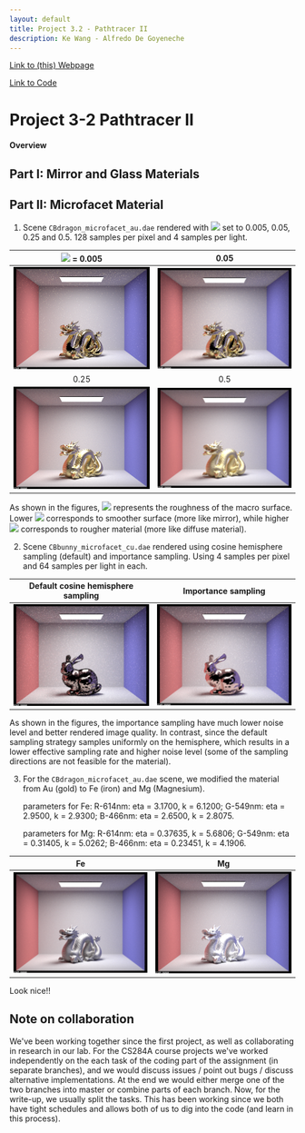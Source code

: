 ```yaml
---
layout: default
title: Project 3.2 - Pathtracer II
description: Ke Wang - Alfredo De Goyeneche
---
```


[Link to (this) Webpage](https://cal-cs184-student.github.io/sp22-project-webpages-asdegoyeneche/proj3-2/index.html)

[Link to Code](https://github.com/cal-cs184-student/p3-2-pathtracer-sp22-mr_graphics_3_2)


# Project 3-2 Pathtracer II

#### Overview



## Part I: Mirror and Glass Materials




## Part II: Microfacet Material

1. Scene `CBdragon_microfacet_au.dae` rendered with <img src="https://render.githubusercontent.com/render/math?math=\alpha"> set to 0.005, 0.05, 0.25 and 0.5. 128 samples per pixel and 4 samples per light.


| <img src="https://render.githubusercontent.com/render/math?math=\alpha"> = 0.005 |                      0.05                      |
|:--------------------------------------------------------------------------------:|:----------------------------------------------:|
|                 ![CBdragon_Part1](./Figures/cbdragon_0_005.png)                  | ![CBdragon_Part1](./Figures/cbdragon_0_05.png) | 
|                                       0.25                                       |                      0.5                       |
|                  ![CBdragon_Part1](./Figures/cbdragon_0_25.png)                  | ![CBdragon_Part1](./Figures/cbdragon_0_5.png)  |

As shown in the figures, <img src="https://render.githubusercontent.com/render/math?math=\alpha"> represents the roughness of the macro surface. Lower <img src="https://render.githubusercontent.com/render/math?math=\alpha"> corresponds to smoother surface (more like mirror), while higher <img src="https://render.githubusercontent.com/render/math?math=\alpha"> corresponds to rougher material (more like diffuse material).

2. Scene `CBbunny_microfacet_cu.dae` rendered using cosine hemisphere sampling (default) and importance sampling. Using 4 samples per pixel and 64 samples per light in each.

|        Default cosine hemisphere sampling        |                 Importance sampling                 |
|:------------------------------------------------:|:---------------------------------------------------:|
| ![CBdragon_Part1](./Figures/cbbunny_default.png) | ![CBdragon_Part1](./Figures/cbbunny_importance.png) | 

As shown in the figures, the importance sampling have much lower noise level and better rendered image quality. In contrast, since the default sampling strategy samples uniformly on the hemisphere, which results in a lower effective sampling rate and higher noise level (some of the sampling directions are not feasible for the material).  

3. For the `CBdragon_microfacet_au.dae` scene, we modified the material from Au (gold) to Fe (iron) and Mg (Magnesium).
   
    parameters for Fe: R-614nm: eta = 3.1700, k = 6.1200; G-549nm: eta = 2.9500, k = 2.9300; B-466nm: eta = 2.6500, k = 2.8075.

    parameters for Mg: R-614nm: eta = 0.37635, k = 5.6806; G-549nm: eta = 0.31405, k = 5.0262; B-466nm: eta = 0.23451, k = 4.1906.


|                         Fe                          |                         Mg                          |
|:---------------------------------------------------:|:---------------------------------------------------:|
| ![CBdragon_Part1](./Figures/cbdragon_new_fe_05.png) | ![CBdragon_Part1](./Figures/cbdragon_new_mg_05.png) | 

Look nice!!
## Note on collaboration

We've been working together since the first project, as well as collaborating in research in our lab. For the CS284A course projects we've worked independently on the each task of the coding part of the assignment (in separate branches), and we would discuss issues / point out bugs / discuss alternative implementations. At the end we would either merge one of the two branches into master or combine parts of each branch. Now, for the write-up, we usually split the tasks. This has been working since we both have tight schedules and allows both of us to dig into the code (and learn in this process).

